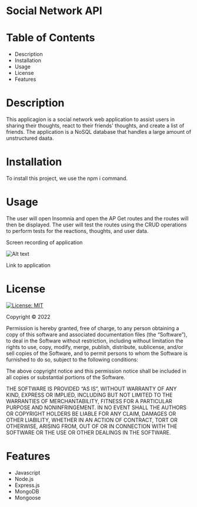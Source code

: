 # Social Network API 

# Table of Contents

- Description
- Installation
- Usage 
- License
- Features

# Description

This applicagion is a social network web application to assist users in sharing their thoughts, react to their friends' thoughts, and create a list of friends. The application is a NoSQL database that handles a large amount of unstructured daata.

# Installation

To install this project, we use the npm i command.

# Usage 

The user will open Insomnia and open the AP Get routes and the routes will then be displayed. The user will test the routes using the CRUD operations to perform tests for the reactions, thoughts, and user data.

Screen recording of application

![Alt text](utils/Social%20Network%20API.gif)

Link to application



# License

[![License: MIT](https://img.shields.io/badge/License-MIT-yellow.svg)](https://opensource.org/licenses/MIT)

Copyright © 2022 <Anquavious Grant>

Permission is hereby granted, free of charge, to any person obtaining a copy of this software and associated documentation files (the “Software”), to deal in the Software without restriction, including without limitation the rights to use, copy, modify, merge, publish, distribute, sublicense, and/or sell copies of the Software, and to permit persons to whom the Software is furnished to do so, subject to the following conditions:

The above copyright notice and this permission notice shall be included in all copies or substantial portions of the Software.

THE SOFTWARE IS PROVIDED “AS IS”, WITHOUT WARRANTY OF ANY KIND, EXPRESS OR IMPLIED, INCLUDING BUT NOT LIMITED TO THE WARRANTIES OF MERCHANTABILITY, FITNESS FOR A PARTICULAR PURPOSE AND NONINFRINGEMENT. IN NO EVENT SHALL THE AUTHORS OR COPYRIGHT HOLDERS BE LIABLE FOR ANY CLAIM, DAMAGES OR OTHER LIABILITY, WHETHER IN AN ACTION OF CONTRACT, TORT OR OTHERWISE, ARISING FROM, OUT OF OR IN CONNECTION WITH THE SOFTWARE OR THE USE OR OTHER DEALINGS IN THE SOFTWARE.

# Features

- Javascript
- Node.js
- Express.js
- MongoDB
- Mongoose
